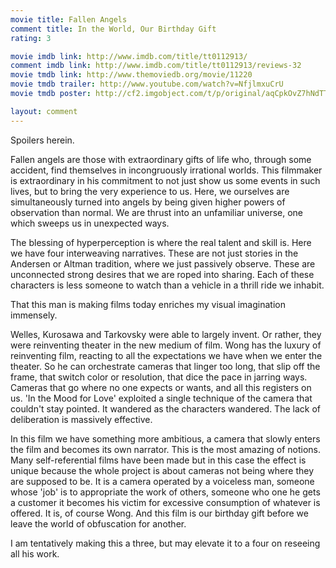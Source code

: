 ```yaml
---
movie title: Fallen Angels
comment title: In the World, Our Birthday Gift
rating: 3

movie imdb link: http://www.imdb.com/title/tt0112913/
comment imdb link: http://www.imdb.com/title/tt0112913/reviews-32
movie tmdb link: http://www.themoviedb.org/movie/11220
movie tmdb trailer: http://www.youtube.com/watch?v=NfjlmxuCrU
movie tmdb poster: http://cf2.imgobject.com/t/p/original/aqCpkOvZ7hNdTT70sSnGSRxmYxv.jpg

layout: comment
---
```


Spoilers herein.

Fallen angels are those with extraordinary gifts of life who, through some accident, find themselves in incongruously irrational worlds. This filmmaker is extraordinary in his commitment to not just show us some events in such lives, but to bring the very experience to us. Here, we ourselves are simultaneously turned into angels by being given higher powers of observation than normal. We are thrust into an unfamiliar universe, one which sweeps us in unexpected ways.

The blessing of hyperperception is where the real talent and skill is. Here we have four interweaving narratives. These are not just stories in the Andersen or Altman tradition, where we just passively observe. These are unconnected strong desires that we are roped into sharing. Each of these characters is less someone to watch than a vehicle in a thrill ride we inhabit. 

That this man is making films today enriches my visual imagination immensely.

Welles, Kurosawa and Tarkovsky were able to largely invent. Or rather, they were reinventing theater in the new medium of film. Wong has the luxury of reinventing film, reacting to all the expectations we have when we enter the theater. So he can orchestrate cameras that linger too long, that slip off the frame, that switch color or resolution, that dice the pace in jarring ways. Cameras that go where no one expects or wants, and all this registers on us. 'In the Mood for Love' exploited a single technique of the camera that couldn't stay pointed. It wandered as the characters wandered. The lack of deliberation is massively effective.

In this film we have something more ambitious, a camera that slowly enters the film and becomes its own narrator. This is the most amazing of notions. Many self-referential films have been made but in this case the effect is unique because the whole project is about cameras not being where they are supposed to be. It is a camera operated by a voiceless man, someone whose 'job' is to appropriate the work of others, someone who one he gets a customer it becomes his victim for excessive consumption of whatever is offered. It is, of course Wong. And this film is our birthday gift before we leave the world of obfuscation for another.

I am tentatively making this a three, but may elevate it to a four on reseeing all his work.